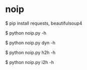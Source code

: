 # noip
$ pip install requests, beautifulsoup4

$ python noip.py -h

$ python noip.py dyn -h

$ python noip.py h2h -h

$ python noip.py i2h -h
